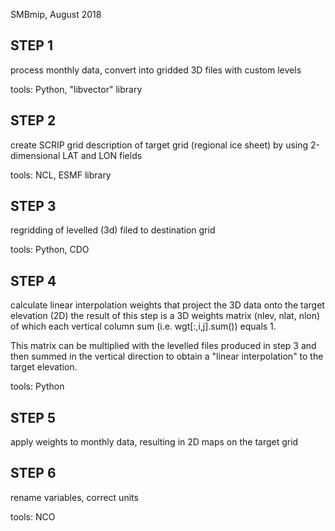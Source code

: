 SMBmip, August 2018

STEP 1
------
   process monthly data, convert into gridded 3D files with custom levels

   tools: Python, "libvector" library

STEP 2
------
   create SCRIP grid description of target grid (regional ice sheet)
   by using 2-dimensional LAT and LON fields

   tools: NCL, ESMF library

STEP 3
------
   regridding of levelled (3d) filed to destination grid

   tools: Python, CDO

STEP 4
------
   calculate linear interpolation weights that project the 3D data onto the target elevation (2D)
   the result of this step is a 3D weights matrix (nlev, nlat, nlon) of which each vertical column 
   sum (i.e. wgt[:,i,j].sum()) equals 1.
   
   This matrix can be multiplied with the levelled files produced in step 3 and then summed in the 
   vertical direction to obtain a "linear interpolation" to the target elevation.

   tools: Python

STEP 5
------
   apply weights to monthly data, resulting in 2D maps on the target grid

STEP 6
------
   rename variables, correct units

   tools: NCO
